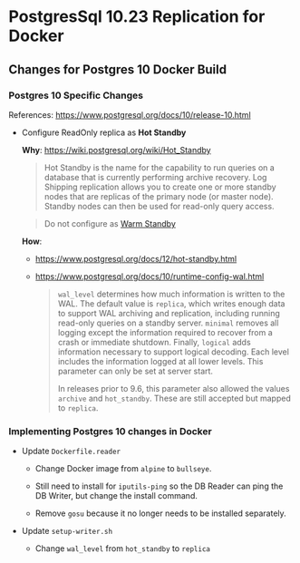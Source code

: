 # PostgresSql 10.23 Replication for Docker


## Changes for Postgres 10 Docker Build

### Postgres 10 Specific Changes

References: https://www.postgresql.org/docs/10/release-10.html

- Configure ReadOnly replica as **Hot Standby**

  **Why**: https://wiki.postgresql.org/wiki/Hot_Standby

  >Hot Standby is the name for the capability to run queries on a database that is currently performing archive recovery. Log Shipping replication allows you to create one or more standby nodes that are replicas of the primary node (or master node). Standby nodes can then be used for read-only query access.

  >Do not configure as [Warm Standby](https://wiki.postgresql.org/wiki/Warm_Standby)

  **How**:
  - https://www.postgresql.org/docs/12/hot-standby.html
  - https://www.postgresql.org/docs/10/runtime-config-wal.html

    >`wal_level` determines how much information is written to the WAL. The default value is `replica`, which writes enough data to support WAL archiving and replication, including running read-only queries on a standby server. `minimal` removes all logging except the information required to recover from a crash or immediate shutdown. Finally, `logical` adds information necessary to support logical decoding. Each level includes the information logged at all lower levels. This parameter can only be set at server start.
    >
    >In releases prior to 9.6, this parameter also allowed the values `archive` and `hot_standby`. These are still accepted but mapped to `replica`.

### Implementing Postgres 10 changes in Docker

- Update `Dockerfile.reader`

  - Change Docker image from `alpine` to `bullseye`.

  - Still need to install for `iputils-ping` so the DB Reader can ping the DB Writer, but change the install command.

  - Remove `gosu` because it no longer needs to be installed separately.

- Update `setup-writer.sh`

  - Change `wal_level` from `hot_standby` to `replica`


